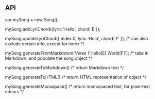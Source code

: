 API
----

var mySong = new Song();

mySong.addLyriChord({lyric:'Hello', chord:'E'});

mySong.updateLyriChord({ index:0, lyric:'Hola', chord:'F' });  /* can also exclude certain info, except for index */

mySong.generateFromMarkdown('*Verse 1* Hello[E] World[F]');      /* take in Markdown, and populate the song object */

mySong.generateToMarkdown()     /* return Markdown text */

mySong.generateToHTML()     /* return HTML representation of object */

mySong.generateMonospace()      /* return monospaced text, for plain-text editors */
